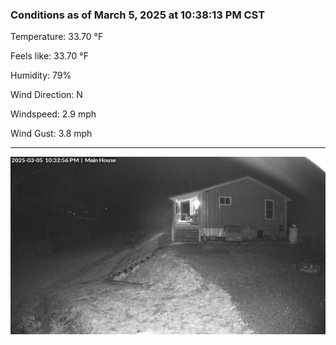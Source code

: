 ### Conditions as of March 5, 2025 at 10:38:13 PM CST 

Temperature: 33.70 &deg;F

Feels like: 33.70 &deg;F

Humidity: 79%

Wind Direction: N

Windspeed: 2.9 mph

Wind Gust: 3.8 mph

---

<img src="./images/latest.jpeg"/>

